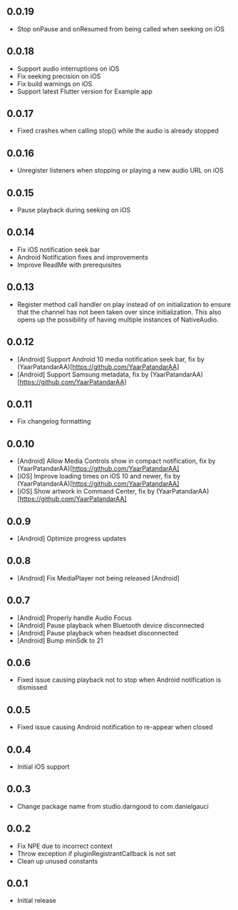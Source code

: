 ## 0.0.19

* Stop onPause and onResumed from being called when seeking on iOS

## 0.0.18

* Support audio interruptions on iOS
* Fix seeking precision on iOS
* Fix build warnings on iOS
* Support latest Flutter version for Example app

## 0.0.17

* Fixed crashes when calling stop() while the audio is already stopped

## 0.0.16

* Unregister listeners when stopping or playing a new audio URL on iOS

## 0.0.15

* Pause playback during seeking on iOS

## 0.0.14

* Fix iOS notification seek bar
* Android Notification fixes and improvements
* Improve ReadMe with prerequisites 

## 0.0.13

* Register method call handler on play instead of on initialization to ensure that the channel has not been taken over since initialization. This also opens up the possibility of having multiple instances of NativeAudio.

## 0.0.12

* [Android] Support Android 10 media notification seek bar, fix by (YaarPatandarAA)[https://github.com/YaarPatandarAA]
* [Android] Support Samsung metadata, fix by (YaarPatandarAA)[https://github.com/YaarPatandarAA]

## 0.0.11

* Fix changelog formatting

## 0.0.10

* [Android] Allow Media Controls show in compact notification, fix by (YaarPatandarAA)[https://github.com/YaarPatandarAA]
* [iOS] Improve loading times on iOS 10 and newer, fix by (YaarPatandarAA)[https://github.com/YaarPatandarAA]
* [iOS] Show artwork in Command Center, fix by (YaarPatandarAA)[https://github.com/YaarPatandarAA]

## 0.0.9

* [Android] Optimize progress updates

## 0.0.8

* [Android] Fix MediaPlayer not being released [Android]

## 0.0.7

* [Android] Properly handle Audio Focus
* [Android] Pause playback when Bluetooth device disconnected
* [Android] Pause playback when headset disconnected
* [Android] Bump minSdk to 21

## 0.0.6

* Fixed issue causing playback not to stop when Android notification is dismissed

## 0.0.5

* Fixed issue causing Android notification to re-appear when closed

## 0.0.4

* Initial iOS support

## 0.0.3

* Change package name from studio.darngood to com.danielgauci

## 0.0.2

* Fix NPE due to incorrect context
* Throw exception if pluginRegistrantCallback is not set
* Clean up unused constants

## 0.0.1

* Initial release
